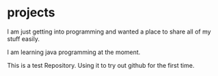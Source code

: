 # projects

I am just getting into programming and wanted a place to share 
all of my stuff easily. 

I am learning java programming at the moment.

This is a test Repository. Using it to try out github for the
first time. 
